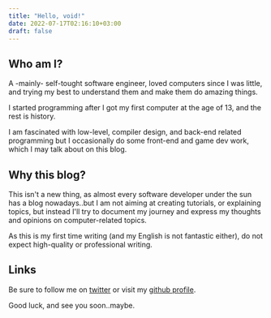 ```yaml
---
title: "Hello, void!"
date: 2022-07-17T02:16:10+03:00
draft: false 
---
```


## Who am I?

A -mainly- self-tought software engineer, loved computers since I was little, and trying my best to understand them and make them do amazing things.

I started programming after I got my first computer at the age of 13, and the rest is history.

I am fascinated with low-level, compiler design, and back-end related programming but I occasionally do some front-end and game dev work, which I may talk about on this blog.

## Why this blog?

This isn't a new thing, as almost every software developer under the sun has a blog nowadays..but I am not aiming at creating tutorials, or explaining topics, but instead I'll try to document my journey and express my thoughts and opinions on computer-related topics.

As this is my first time writing (and my English is not fantastic either), do not expect high-quality or professional writing.

## Links

Be sure to follow me on [twitter](https://twitter.com/suhailhijry) or visit my [github profile](https://github.com/suhailhijry).

Good luck, and see you soon..maybe.

